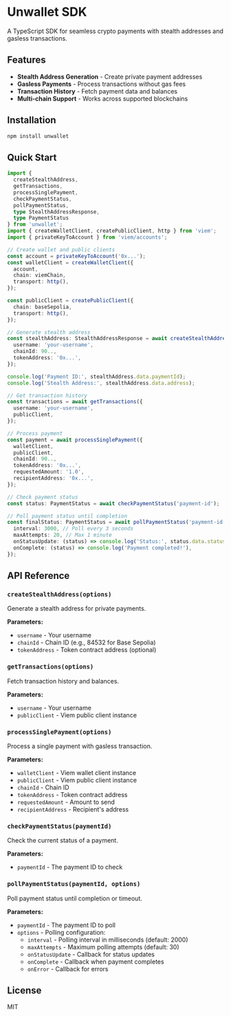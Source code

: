 # Unwallet SDK

A TypeScript SDK for seamless crypto payments with stealth addresses and gasless transactions.

## Features

- **Stealth Address Generation** - Create private payment addresses
- **Gasless Payments** - Process transactions without gas fees
- **Transaction History** - Fetch payment data and balances
- **Multi-chain Support** - Works across supported blockchains

## Installation

```bash
npm install unwallet
```

## Quick Start

```typescript
import { 
  createStealthAddress, 
  getTransactions, 
  processSinglePayment, 
  checkPaymentStatus, 
  pollPaymentStatus,
  type StealthAddressResponse,
  type PaymentStatus 
} from 'unwallet';
import { createWalletClient, createPublicClient, http } from 'viem';
import { privateKeyToAccount } from 'viem/accounts';

// Create wallet and public clients
const account = privateKeyToAccount('0x...');
const walletClient = createWalletClient({
  account,
  chain: viemChain,
  transport: http(),
});

const publicClient = createPublicClient({
  chain: baseSepolia,
  transport: http(),
});

// Generate stealth address
const stealthAddress: StealthAddressResponse = await createStealthAddress({
  username: 'your-username',
  chainId: 90..,
  tokenAddress: '0x...',
});

console.log('Payment ID:', stealthAddress.data.paymentId);
console.log('Stealth Address:', stealthAddress.data.address);

// Get transaction history
const transactions = await getTransactions({
  username: 'your-username',
  publicClient,
});

// Process payment
const payment = await processSinglePayment({
  walletClient,
  publicClient,
  chainId: 90..,
  tokenAddress: '0x...',
  requestedAmount: '1.0',
  recipientAddress: '0x...',
});

// Check payment status
const status: PaymentStatus = await checkPaymentStatus('payment-id');

// Poll payment status until completion
const finalStatus: PaymentStatus = await pollPaymentStatus('payment-id', {
  interval: 3000, // Poll every 3 seconds
  maxAttempts: 20, // Max 1 minute
  onStatusUpdate: (status) => console.log('Status:', status.data.status),
  onComplete: (status) => console.log('Payment completed!'),
});
```

## API Reference

### `createStealthAddress(options)`

Generate a stealth address for private payments.

**Parameters:**

- `username` - Your username
- `chainId` - Chain ID (e.g., 84532 for Base Sepolia)
- `tokenAddress` - Token contract address (optional)

### `getTransactions(options)`

Fetch transaction history and balances.

**Parameters:**

- `username` - Your username
- `publicClient` - Viem public client instance

### `processSinglePayment(options)`

Process a single payment with gasless transaction.

**Parameters:**

- `walletClient` - Viem wallet client instance
- `publicClient` - Viem public client instance
- `chainId` - Chain ID
- `tokenAddress` - Token contract address
- `requestedAmount` - Amount to send
- `recipientAddress` - Recipient's address

### `checkPaymentStatus(paymentId)`

Check the current status of a payment.

**Parameters:**

- `paymentId` - The payment ID to check

### `pollPaymentStatus(paymentId, options)`

Poll payment status until completion or timeout.

**Parameters:**

- `paymentId` - The payment ID to poll
- `options` - Polling configuration:
  - `interval` - Polling interval in milliseconds (default: 2000)
  - `maxAttempts` - Maximum polling attempts (default: 30)
  - `onStatusUpdate` - Callback for status updates
  - `onComplete` - Callback when payment completes
  - `onError` - Callback for errors

## License

MIT
